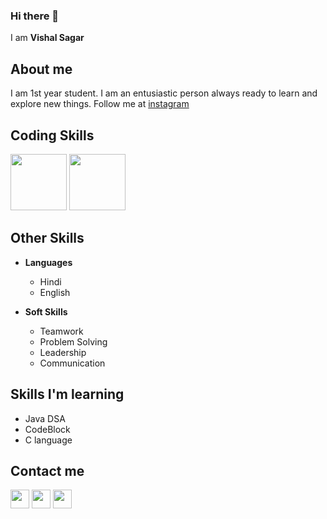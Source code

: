 ### Hi there 👋
I am **Vishal Sagar**
## About me
I am 1st year student. I am an entusiastic person always ready to learn and explore new things. 
Follow me at [instagram](https://www.instagram.com/vishalsagar_1437/)
## Coding Skills
<p>
  <img src = "https://cdn.app.compendium.com/uploads/user/e7c690e8-6ff9-102a-ac6d-e4aebca50425/ee090372-8a63-44d7-b163-306184b9d293/File/cde43891991f76a5e7df17ac6d373aff/mysql_logo_png_transparent.png" height="90px"/>
  <img src = "https://th.bing.com/th/id/OIP.aZjgfHcHkusg4or_WQLswAHaHa?pid=ImgDet&rs=1" height="90px"/>
  
  </p>
  
  ## Other Skills
  
  - **Languages**
     - Hindi
     - English
  
  - **Soft Skills**
     - Teamwork
     - Problem Solving
     - Leadership
     - Communication

   ## Skills I'm learning
   - Java DSA
   - CodeBlock
   - C language
## Contact me

[<img src ="https://res.cloudinary.com/practicaldev/image/fetch/s--5wwVBeRi--/c_imagga_scale,f_auto,fl_progressive,h_500,q_auto,w_1000/https://dev-to-uploads.s3.amazonaws.com/i/f3mn2sw6is59zrxhzj51.png" height="30px"/>](https://github.com/VishalSagar1437/VishalSagar1437) [<img src ="https://www.ingenuitydigital.com/wp-content/uploads/2017/05/LinkedIn.png" height="30px"/>](https://www.linkedin.com/feed/?trk=guest_homepage-basic_nav-header-signin) [<img src="https://th.bing.com/th/id/R.1e1fe7050fc9d37f3091fa0f40c7fb13?rik=%2bnNxMnyBnDt7Pg&riu=http%3a%2f%2fwilltorock.com%2fwp-content%2fuploads%2f2020%2f02%2fInstagram-Logo.png&ehk=Z8ByAIuOScXjUE1f6M3hvUIiItUAyqJasbgeEBtXi9E%3d&risl=&pid=ImgRaw&r=0" height="30px"/>](https://www.instagram.com/vishalsagar_1437/)


     
     
 
     
  
  
